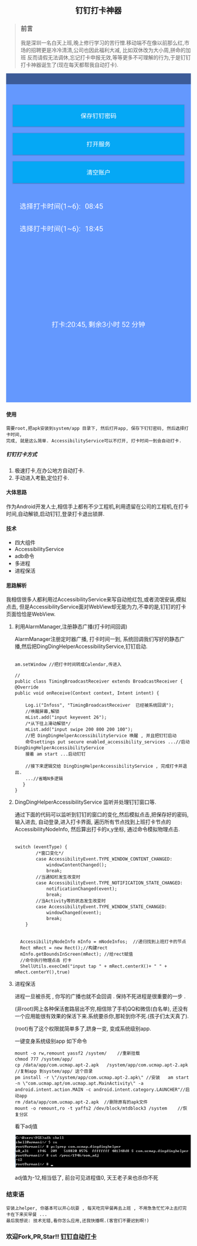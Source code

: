 ## <center/>钉钉打卡神器
>### 前言
>我是深圳一名白天上班,晚上修行学习的苦行憎.移动端不在像以前那么红,市场的招聘更是冷冷清清,公司也因此福利大减, 比如双休改为大小周,拼命的加班 反而请假无法调休,忘记打卡申报无效,等等更多不可理解的行为,于是钉钉打卡神器诞生了(现在每天都帮我自动打卡).


![](./WechatIMG1.png)


#### 使用
	需要root,把apk安装到system/app 目录下, 然后打开app, 保存下钉钉密码, 然后选择打卡时间,
	完成, 就是这么简单. AccessibilityService可以不打开, 打卡时间一到会自动打卡.


##### 钉钉打卡方式
1. 极速打卡,在办公地方自动打卡.
2. 手动进入考勤,定位打卡.

#### 大体思路
作为Android开发人士,相信手上都有不少工程机,利用遗留在公司的工程机,在打卡时间,自动解锁,启动钉钉,登录打卡退出锁屏.

#### 技术
* 四大组件
* AccessibilityService
* adb命令
* 多进程
* 进程保活

#### 思路解析
我相信很多人都利用过AccessibilityService来写自动抢红包,或者流氓安装,模拟点击, 但是AccessibilityService面对WebView却无能为力,不幸的是,钉钉的打卡页面恰恰是WebView.

1. 利用AlarmManager,注册静态广播(打卡时间回调)

	AlarmManager注册定时器广播, 打卡时间一到, 系统回调我们写好的静态广播,然后把DingDingHelperAccessibilityService,钉钉启动.
	
	```
	
	am.setWindow //把打卡时间转成Calendar,传进入
	
	```
	
	```
	//
	public class TimingBroadcastReceiver extends BroadcastReceiver {
    @Override
    public void onReceive(Context context, Intent intent) {

        Log.i("Infoss", "TimingBroadcastReceiver  已经被系统回调");
        //唤醒屏幕,解锁
        mList.add("input keyevent 26");
        /*从下往上滑动解锁*/
        mList.add("input swipe 200 800 200 100");
        //把 DingDingHelperAccessibilityService 唤醒 , 并且把钉钉启动
        命令settings put secure enabled_accessibility_services ...//启动DingDingHelperAccessibilityService
        接着 am start ...启动钉钉
        
        //接下来逻辑交给 DingDingHelperAccessibilityService , 完成打卡并退出.
        ...//省略N多逻辑
       }
    }

	```
	
	
2. DingDingHelperAccessibilityService 监听并处理钉钉窗口等.

	通过下面的代码可以监听到钉钉的窗口的变化,然后模拟点击,把保存好的密码,输入进去, 自动登录,进入打卡界面, 遍历所有节点找到上班打卡节点的AccessibilityNodeInfo, 然后算出打卡的x,y坐标, 通过命令模拟物理点击.
	
	```
	
	switch (eventType) {
            /*窗口变化*/
            case AccessibilityEvent.TYPE_WINDOW_CONTENT_CHANGED:
                windowContentChanged();
                break;
            //当通知栏发生改变时
            case AccessibilityEvent.TYPE_NOTIFICATION_STATE_CHANGED:
                notificationChanged(event);
                break;
            //当Activity等的状态发生改变时
            case AccessibilityEvent.TYPE_WINDOW_STATE_CHANGED:
                windowChanged(event);
                break;
        }
        
	```	
	
	
	```	
 	  AccessibilityNodeInfo mInfo = mNodeInfos;  //递归找到上班打卡的节点
 	  Rect mRect = new Rect();//构建rect
	  mInfo.getBoundsInScreen(mRect); //给rect赋值
 	  //命令执行物理点击 打卡
	  ShellUtils.execCmd("input tap " + mRect.centerX()+ " " + 	  mRect.centerY(),true)	
	```
	
3. 进程保活
	
	进程一旦被杀死 , 你写的广播也就不会回调 . 保持不死进程是很重要的一步 .
	
	(非root)网上各种保活套路层出不穷,相信除了手机QQ和微信(白名单), 还没有一个应用能很有效果的保活下来.系统要杀你,那轮到你不死.(孩子们太天真了).
	
	(root)有了这个权限就简单多了,跻身一变, 变成系统级别app.
	
	一键变身系统级别app 如下命令
	
	
	```
	mount -o rw,remount yassf2 /system/    //重新挂载
	chmod 777 /system/app/
	cp /data/app/com.ucmap.apt-2.apk   /system/app/com.ucmap.apt-2.apk  //复制app	到system/app/ 这个目录
	pm install -r \"/system/app/com.ucmap.apt-2.apk\" //安装	 am start -n \"com.ucmap.apt/om.ucmap.apt.MainActivity\" -a 	android.intent.action.MAIN -c android.intent.category.LAUNCHER"//启动app
	rm /data/app/com.ucmap.apt-2.apk  //删除原有的apk文件
	mount -o remount,ro -t yaffs2 /dev/block/mtdblock3 /system    //恢复分区
	```
	
	看下adj值
	
	![](./adj.png)
	
	adj值为-12,相当低了, 前台可见进程值0, 天王老子来也杀你不死

### 结束语
    安装上helper, 你基本可以开心玩耍 , 每天吃完早餐再去上班 , 不用急急忙忙冲上去打完卡在下来买早餐 ...
    最后我想说: 技术无错,看你怎么应用,还我快播啊.(客官们不要迟到啊!)
    
### 欢迎Fork,PR,Star!!  [钉钉自动打卡](https://github.com/Justson/DingDingHelper.git)   
 
	





